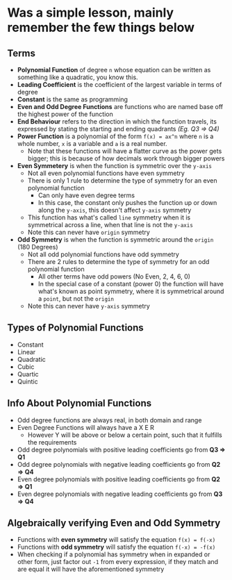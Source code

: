 # Was a simple lesson, mainly remember the few things below
## Terms
- **Polynomial Function** of degree `n` whose equation can be written as something like a quadratic, you know this.
- **Leading Coefficient** is the coefficient of the largest variable in terms of degree
- **Constant** is the same as programming
- **Even and Odd Degree Functions** are functions who are named base off the highest power of the function
- **End Behaviour** refers to the direction in which the function travels, its expressed by stating the starting and ending quadrants *(Eg. Q3 => Q4)*
- **Power Function** is a polynomial of the form `f(x) = ax^n` where `n` is a whole number, `x` is a variable and `a` is a real number.
	- Note that these functions will have a flatter curve as the power gets bigger; this is because of how decimals work through bigger powers
- **Even Symmetery** is when the function is symmetric over the `y-axis`
	- Not all even polynomial functions have even symmetry
	- There is only 1 rule to determine the type of symmetry for an even polynomial function
		- Can only have even degree terms
		- In this case, the constant only pushes the function up or down along the `y-axis`, this doesn't affect `y-axis` symmetry
	- This function has what's called `line` symmetry when it is symmetrical across a line, when that line is not the `y-axis`
	- Note this can never have `origin` symmetry
- **Odd Symmetry** is when the function is symmetric around the `origin` (180 Degrees)
	- Not all odd polynomial functions have odd symmetry
	- There are 2 rules to determine the type of symmetry for an odd polynomial function
		- All other terms have odd powers (No Even, 2, 4, 6, 0)
		- In the special case of a constant (power 0) the function will have what's known as point symmetry, where it is symmetrical around a `point`, but not the `origin`
	- Note this can never have `y-axis` symmetry


## Types of Polynomial Functions
- Constant
- Linear
- Quadratic
- Cubic
- Quartic
- Quintic

## Info About Polynomial Functions
- Odd degree functions are always real, in both domain and range
- Even Degree Functions will always have a X E R
	- However Y will be above or below a certain point, such that it fulfills the requirements
- Odd degree polynomials with positive leading coefficients go from **Q3 => Q1**
- Odd degree polynomials with negative leading coefficients go from **Q2 => Q4**
- Even degree polynomials with positive leading coefficients go from **Q2 => Q1**
- Even degree polynomials with negative leading coefficients go from **Q3 => Q4**

## Algebraically verifying Even and Odd Symmetry
- Functions with **even symmetry** will satisfy the equation `f(x) = f(-x)`
- Functions with **odd symmetry** will satisfy the equation `f(-x) = -f(x)`
- When checking if a polynomial has symmetry when in expanded or other form, just factor out `-1` from every expression, if they match and are equal it will have the aforementioned symmetry